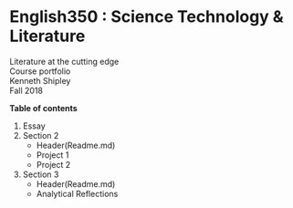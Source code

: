 # English350 : Science Technology & Literature
Literature at the cutting edge<br>
Course portfolio<br>
Kenneth Shipley<br>
Fall 2018<br>

<b>Table of contents</b><br>
   1. Essay
   2. Section 2
      * Header(Readme.md)
      * Project 1
      * Project 2
   3. Section 3
      * Header(Readme.md)
      * Analytical Reflections
